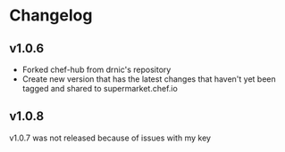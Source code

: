 # Changelog

## v1.0.6

* Forked chef-hub from drnic's repository
* Create new version that has the latest changes that haven't yet been tagged and shared to supermarket.chef.io

## v1.0.8

v1.0.7 was not released because of issues with my key